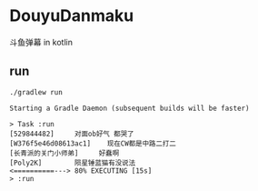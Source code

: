 # DouyuDanmaku
斗鱼弹幕 in kotlin

## run
```
./gradlew run
```


```
Starting a Gradle Daemon (subsequent builds will be faster)

> Task :run 
[529844482]     对面ob好气 都哭了
[W376f5e46d08613ac1]    现在CW都是中路二打二
[长青派的关门小师弟]     好蠢啊
[Poly2K]        陨星锤蓝猫有没说法
<==========---> 80% EXECUTING [15s]
> :run
```
